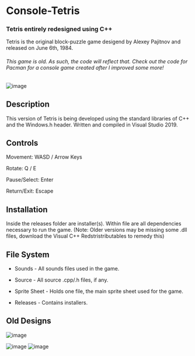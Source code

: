 # Console-Tetris

### Tetris entirely redesigned using C++

Tetris is the original block-puzzle game desigend by Alexey Pajitnov and released on June 6th, 1984.

###### This game is old. As such, the code will reflect that. Check out the code for Pacman for a console game created after I improved some more!

![image](https://cdn.discordapp.com/attachments/474204104248524825/639240018103107614/unknown.png)


## Description

This version of Tetris is being developed using the standard libraries of C++ and the Windows.h header. Written and compiled in Visual Studio 2019. 

## Controls

Movement: WASD / Arrow Keys 

Rotate: Q / E

Pause/Select: Enter

Return/Exit: Escape

## Installation

Inside the releases folder are installer(s). Within file are all dependencies necessary to run the game. (Note: Older versions may be missing some .dll files, download the Visual C++ Redstristributables to remedy this)

## File System

* Sounds - All sounds files used in the game.

* Source - All source .cpp/.h files, if any.

* Sprite Sheet - Holds one file, the main sprite sheet used for the game.

* Releases - Contains installers.

## Old Designs

![image](https://user-images.githubusercontent.com/44079959/61317725-987f6500-a7d1-11e9-9d16-eeb0b2f48b60.png)

![image](https://user-images.githubusercontent.com/44079959/59775479-4ce3a500-927f-11e9-8871-479e8500e695.png)
![image](https://gyazo.com/78e7d1d9312fa1079f582eb8abc5f326)
